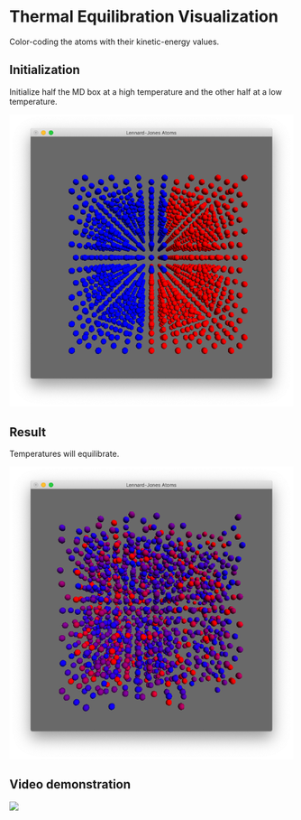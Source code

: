 # Thermal Equilibration Visualization

Color-coding the atoms with their kinetic-energy values.

## Initialization

Initialize half the MD box at a high temperature and the other half at a low temperature.

![](pics/1.png)

## Result

Temperatures will equilibrate.

![](pics/2.png)

## Video demonstration

![](pics/1.gif)
